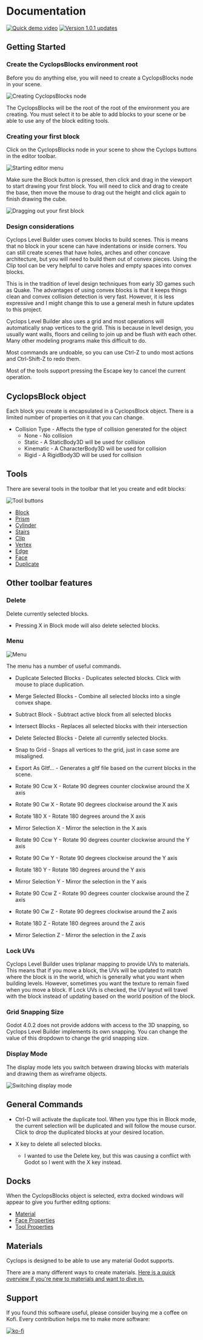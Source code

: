 # Documentation

[![Quick demo video](https://img.youtube.com/vi/UAqmm6WIWhA/0.jpg)](https://www.youtube.com/watch?v=UAqmm6WIWhA)
[![Version 1.0.1 updates](https://img.youtube.com/vi/AoG6olKg2_8/0.jpg)](https://www.youtube.com/watch?v=AoG6olKg2_8)


## Getting Started

### Create the CyclopsBlocks environment root

Before you do anything else, you will need to create a CyclopsBlocks node in your scene.

![Creating CyclopsBlocks node](add_CyclopsBlocks_node.jpg)

The CyclopsBlocks will be the root of the root of the environment you are creating.  You must select it to be able to add blocks to your scene or be able to use any of the block editing tools.

### Creating your first block

Click on the CyclopsBlocks node in your scene to show the Cyclops buttons in the editor toolbar.

![Starting editor menu](starting_editor_menu.jpg)

Make sure the Block button is pressed, then click and drag in the viewport to start drawing your first block.  You will need to click and drag to create the base, then move the mouse to drag out the height and click again to finish drawing the cube.

![Dragging out your first block](drag_create_cube.gif)

### Design considerations

Cyclops Level Builder uses convex blocks to build scenes.  This is means that no block in your scene can have indentations or inside corners.  You can still create scenes that have holes, arches and other concave architecture, but you will need to build them out of convex pieces.  Using the Clip tool can be very helpful to carve holes and empty spaces into convex blocks.

This is in the tradition of level design techniques from early 3D games such as Quake.  The advantages of using convex blocks is that it keeps things clean and convex collision detection is very fast.  However, it is less expressive and I might change this to use a general mesh in future updates to this project. 

Cyclops Level Builder also uses a grid and most operations will automatically snap vertices to the grid.  This is because in level design, you usually want walls, floors and ceiling to join up and be flush with each other.  Many other modeling programs make this difficult to do.

Most commands are undoable, so you can use Ctrl-Z to undo most actions and Ctrl-Shift-Z to redo them.

Most of the tools support pressing the Escape key to cancel the current operation.



## CyclopsBlock object

Each block you create is encapsulated in a CyclopsBlock object.  There is a limited number of properties on it that you can change.

* Collision Type - Affects the type of collision generated for the object
	* None - No collision
	* Static - A StaticBody3D will be used for collision
	* Kinematic - A CharacterBody3D will be used for collision
	* Rigid - A RigidBody3D will be used for collision

## Tools

There are several tools in the toolbar that let you create and edit blocks:

![Tool buttons](tool_buttons.jpg)

* [Block](tool_block.md)
* [Prism](tool_prism.md)
* [Cylinder](tool_cylinder.md)
* [Stairs](tool_stairs.md)
* [Clip](tool_clip.md)
* [Vertex](tool_vertex.md)
* [Edge](tool_edge.md)
* [Face](tool_face.md)
* [Duplicate](tool_duplicate.md)



## Other toolbar features

### Delete

Delete currently selected blocks.

* Pressing X in Block mode will also delete selected blocks.

### Menu

![Menu](edit_menu.jpg)

The menu has a number of useful commands.

* Duplicate Selected Blocks - Duplicates selected blocks.  Click with mouse to place duplication.
* Merge Selected Blocks - Combine all selected blocks into a single convex shape.
* Subtract Block - Subtract active block from all selected blocks
* Intersect Blocks - Replaces all selected blocks with their intersection
* Delete Selected Blocks - Delete all currently selected blocks.
* Snap to Grid - Snaps all vertices to the grid, just in case some are misaligned.

* Export As Gltf... - Generates a gltf file based on the current blocks in the scene.

* Rotate 90 Ccw X - Rotate 90 degrees counter clockwise around the X axis
* Rotate 90 Cw X - Rotate 90 degrees clockwise around the X axis
* Rotate 180 X - Rotate 180 degrees around the X axis
* Mirror Selection X - Mirror the selection in the X axis

* Rotate 90 Ccw Y - Rotate 90 degrees counter clockwise around the Y axis
* Rotate 90 Cw Y - Rotate 90 degrees clockwise around the Y axis
* Rotate 180 Y - Rotate 180 degrees around the Y axis
* Mirror Selection Y - Mirror the selection in the Y axis

* Rotate 90 Ccw Z - Rotate 90 degrees counter clockwise around the Z axis
* Rotate 90 Cw Z - Rotate 90 degrees clockwise around the Z axis
* Rotate 180 Z - Rotate 180 degrees around the Z axis
* Mirror Selection Z - Mirror the selection in the Z axis

### Lock UVs

Cyclops Level Builder uses triplanar mapping to provide UVs to materials.  This means that if you move a block, the UVs will be updated to match where the block is in the world, which is generally what you want when building levels.  However, sometimes you want the texture to remain fixed when you move a block.  If Lock UVs is checked, the UV layout will travel with the block instead of updating based on the world position of the block.

### Grid Snapping Size

Godot 4.0.2 does not provide addons with access to the 3D snapping, so Cyclops Level Builder implements its own snapping.  You can change the value of this dropdown to change the grid snapping size.


### Display Mode

The display mode lets you switch between drawing blocks with materials and drawing them as wireframe objects.

![Switching display mode](switching_display_mode.gif)


## General Commands

* Ctrl-D will activate the duplicate tool.  When you type this in Block mode, the current selection will be duplicated and will follow the mouse cursor.  Click to drop the duplicated blocks at your desired location.

* X key to delete all selected blocks.
	* I wanted to use the Delete key, but this was causing a conflict with Godot so I went with the X key instead.


## Docks

When the CyclopsBlocks object is selected, extra docked windows will appear to give you further editng options:

* [Material](dock_material.md)
* [Face Properties](dock_face_properties.md)
* [Tool Properties](dock_tool_properties.md)

## Materials

Cyclops is designed to be able to use any material Godot supports.

There are a many different ways to create materials.  [Here is a quick overview if you're new to materials and want to dive in.](materials/material_quick_start.md)


## Support

If you found this software useful, please consider buying me a coffee on Kofi.  Every contribution helps me to make more software:

[![ko-fi](https://ko-fi.com/img/githubbutton_sm.svg)](https://ko-fi.com/Y8Y43J6OB)

